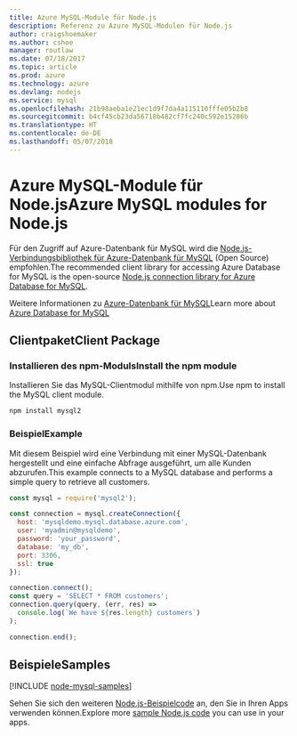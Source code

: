 ```yaml
---
title: Azure MySQL-Module für Node.js
description: Referenz zu Azure MySQL-Modulen für Node.js
author: craigshoemaker
ms.author: cshoe
manager: routlaw
ms.date: 07/18/2017
ms.topic: article
ms.prod: azure
ms.technology: azure
ms.devlang: nodejs
ms.service: mysql
ms.openlocfilehash: 21b98aeba1e21ec1d9f7da4a115110fffe05b2b8
ms.sourcegitcommit: b4cf45cb23da56718b482cf7fc240c592e15206b
ms.translationtype: HT
ms.contentlocale: de-DE
ms.lasthandoff: 05/07/2018
---
```

# <a name="azure-mysql-modules-for-nodejs"></a><span data-ttu-id="ef461-103">Azure MySQL-Module für Node.js</span><span class="sxs-lookup"><span data-stu-id="ef461-103">Azure MySQL modules for Node.js</span></span>

<span data-ttu-id="ef461-104">Für den Zugriff auf Azure-Datenbank für MySQL wird die [Node.js-Verbindungsbibliothek für Azure-Datenbank für MySQL](https://github.com/sidorares/node-mysql2) (Open Source) empfohlen.</span><span class="sxs-lookup"><span data-stu-id="ef461-104">The recommended client library for accessing Azure Database for MySQL is the open-source [Node.js connection library for Azure Database for MySQL](https://github.com/sidorares/node-mysql2).</span></span> 

<span data-ttu-id="ef461-105">Weitere Informationen zu [Azure-Datenbank für MySQL](https://docs.microsoft.com/azure/MySQL/)</span><span class="sxs-lookup"><span data-stu-id="ef461-105">Learn more about [Azure Database for MySQL](https://docs.microsoft.com/azure/MySQL/)</span></span>

## <a name="client-package"></a><span data-ttu-id="ef461-106">Clientpaket</span><span class="sxs-lookup"><span data-stu-id="ef461-106">Client Package</span></span>

### <a name="install-the-npm-module"></a><span data-ttu-id="ef461-107">Installieren des npm-Moduls</span><span class="sxs-lookup"><span data-stu-id="ef461-107">Install the npm module</span></span>

<span data-ttu-id="ef461-108">Installieren Sie das MySQL-Clientmodul mithilfe von npm.</span><span class="sxs-lookup"><span data-stu-id="ef461-108">Use npm to install the MySQL client module.</span></span>

```bash
npm install mysql2
```   

### <a name="example"></a><span data-ttu-id="ef461-109">Beispiel</span><span class="sxs-lookup"><span data-stu-id="ef461-109">Example</span></span>

<span data-ttu-id="ef461-110">Mit diesem Beispiel wird eine Verbindung mit einer MySQL-Datenbank hergestellt und eine einfache Abfrage ausgeführt, um alle Kunden abzurufen.</span><span class="sxs-lookup"><span data-stu-id="ef461-110">This example connects to a MySQL database and performs a simple query to retrieve all customers.</span></span>

```javascript
const mysql = require('mysql2');

const connection = mysql.createConnection({
  host: 'mysqldemo.mysql.database.azure.com',
  user: 'myadmin@mysqldemo',
  password: 'your_password',
  database: 'my_db',
  port: 3306,
  ssl: true
});

connection.connect();
const query = 'SELECT * FROM customers';
connection.query(query, (err, res) =>
  console.log(`We have ${res.length} customers`)
);

connection.end();
```

## <a name="samples"></a><span data-ttu-id="ef461-111">Beispiele</span><span class="sxs-lookup"><span data-stu-id="ef461-111">Samples</span></span>

[!INCLUDE [node-mysql-samples](../docs-ref-conceptual/includes/mysql-samples.md)]

<span data-ttu-id="ef461-112">Sehen Sie sich den weiteren [Node.js-Beispielcode](https://azure.microsoft.com/resources/samples/?platform=nodejs) an, den Sie in Ihren Apps verwenden können.</span><span class="sxs-lookup"><span data-stu-id="ef461-112">Explore more [sample Node.js code](https://azure.microsoft.com/resources/samples/?platform=nodejs) you can use in your apps.</span></span>
